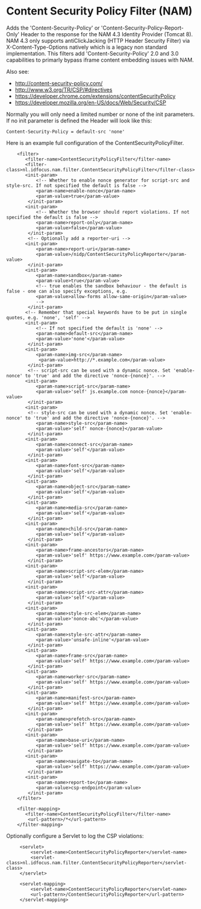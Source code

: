 Content Security Policy Filter (NAM)
===========================

Adds the 'Content-Security-Policy' or 'Content-Security-Policy-Report-Only' Header to the response for the NAM 4.3 Identity Provider (Tomcat 8). NAM 4.3 only supports antiClickJacking (HTTP Header Security Filter) via X-Content-Type-Options natively which is a legacy non standard implementation. This filters add 'Content-Security-Policy' 2.0 and 3.0 capabilities to primarly bypass iframe content embedding issues with NAM.

Also see: 
 - http://content-security-policy.com/
 - http://www.w3.org/TR/CSP/#directives
 - https://developer.chrome.com/extensions/contentSecurityPolicy
 - https://developer.mozilla.org/en-US/docs/Web/Security/CSP

Normally you will only need a limited number or none of the init parameters. If no init parameter is defined the Header will look like this:

    Content-Security-Policy = default-src 'none'

Here is an example full configuration of the ContentSecurityPolicyFilter. 
 
        <filter>
           <filter-name>ContentSecurityPolicyFilter</filter-name>
           <filter-class>nl.idfocus.nam.filter.ContentSecurityPolicyFilter</filter-class>
           <init-param>
               <!-- Whether to enable nonce generator for script-src and style-src. If not specified the default is false -->
               <param-name>enable-nonce</param-name>
               <param-value>true</param-value>
            </init-param>           
           <init-param>
               <!-- Whether the browser should report violations. If not specified the default is false -->
               <param-name>report-only</param-name>
               <param-value>false</param-value>
            </init-param>
            <!-- Optionally add a reporter-uri -->            
           <init-param>
               <param-name>report-uri</param-name>
               <param-value>/nidp/ContentSecurityPolicyReporter</param-value>
            </init-param>
           <init-param>
               <param-name>sandbox</param-name>
               <param-value>true</param-value>
               <!-- true enables the sandbox behaviour - the default is false - one can also specify exceptions, e.g.
               <param-value>allow-forms allow-same-origin</param-value>
               -->
            </init-param>
           <!-- Remember that special keywords have to be put in single quotes, e.g. 'none', 'self' -->
           <init-param>
               <!-- If not specified the default is 'none' -->
               <param-name>default-src</param-name>
               <param-value>'none'</param-value>
            </init-param>
           <init-param>
               <param-name>img-src</param-name>
                <param-value>http://*.example.com</param-value>
            </init-param>
            <!-- script-src can be used with a dynamic nonce. Set 'enable-nonce' to 'true' and add the directive 'nonce-{nonce}'. --> 
           <init-param>
               <param-name>script-src</param-name>
               <param-value>'self' js.example.com nonce-{nonce}</param-value>
            </init-param>
           <init-param>
            <!-- style-src can be used with a dynamic nonce. Set 'enable-nonce' to 'true' and add the directive 'nonce-{nonce}'. -->
               <param-name>style-src</param-name>
               <param-value>'self' nonce-{nonce}</param-value>
            </init-param>  
           <init-param>
               <param-name>connect-src</param-name>
               <param-value>'self'</param-value>
            </init-param> 
           <init-param>
               <param-name>font-src</param-name>
               <param-value>'self'</param-value>
            </init-param>   
           <init-param>
               <param-name>object-src</param-name>
               <param-value>'self'</param-value>
            </init-param>  
           <init-param>
               <param-name>media-src</param-name>
               <param-value>'self'</param-value>
            </init-param> 
           <init-param>
               <param-name>child-src</param-name>
               <param-value>'self'</param-value>
            </init-param>
           <init-param>
               <param-name>frame-ancestors</param-name>
               <param-value>'self' https://www.example.com</param-value>
            </init-param>
           <init-param>
               <param-name>script-src-elem</param-name>
               <param-value>'self'</param-value>
            </init-param>
           <init-param>
               <param-name>script-src-attr</param-name>
               <param-value>'self'</param-value>
            </init-param>
           <init-param>
               <param-name>style-src-elem</param-name>
               <param-value>'nonce-abc'</param-value>
            </init-param>
           <init-param>
               <param-name>style-src-attr</param-name>
               <param-value>'unsafe-inline'</param-value>
            </init-param>
           <init-param>
               <param-name>frame-src</param-name>
               <param-value>'self' https://www.example.com</param-value>
            </init-param>
           <init-param>
               <param-name>worker-src</param-name>
               <param-value>'self' https://www.example.com</param-value>
            </init-param>
           <init-param>
               <param-name>manifest-src</param-name>
               <param-value>'self' https://www.example.com</param-value>
            </init-param>
           <init-param>
               <param-name>prefetch-src</param-name>
               <param-value>'self' https://www.example.com</param-value>
            </init-param>
           <init-param>
               <param-name>base-uri</param-name>
               <param-value>'self' https://www.example.com</param-value>
            </init-param>
           <init-param>
               <param-name>navigate-to</param-name>
               <param-value>'self' https://www.example.com</param-value>
            </init-param>
           <init-param>
               <param-name>report-to</param-name>
               <param-value>csp-endpoint</param-value>
            </init-param>
        </filter>
        
        <filter-mapping> 
           <filter-name>ContentSecurityPolicyFilter</filter-name>
            <url-pattern>/*</url-pattern>
        </filter-mapping>
        
        
Optionally configure a Servlet to log the CSP violations:    
    
         <servlet>
             <servlet-name>ContentSecurityPolicyReporter</servlet-name>
             <servlet-class>nl.idfocus.nam.filter.ContentSecurityPolicyReporter</servlet-class>
         </servlet>
 
         <servlet-mapping>
             <servlet-name>ContentSecurityPolicyReporter</servlet-name>
             <url-pattern>/ContentSecurityPolicyReporter</url-pattern>
         </servlet-mapping>          
